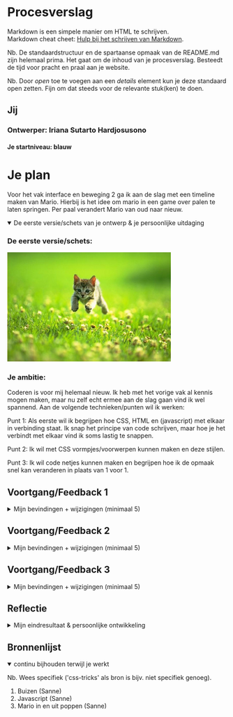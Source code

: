 # Procesverslag
Markdown is een simpele manier om HTML te schrijven.  
Markdown cheat cheet: [Hulp bij het schrijven van Markdown](https://github.com/adam-p/markdown-here/wiki/Markdown-Cheatsheet).

Nb. De standaardstructuur en de spartaanse opmaak van de README.md zijn helemaal prima. Het gaat om de inhoud van je procesverslag. Besteedt de tijd voor pracht en praal aan je website.

Nb. Door *open* toe te voegen aan een *details* element kun je deze standaard open zetten. Fijn om dat steeds voor de relevante stuk(ken) te doen.





## Jij

### Ontwerper: Iriana Sutarto Hardjosusono

#### Je startniveau: blauw





# Je plan

Voor het vak interface en beweging 2 ga ik aan de slag met een timeline maken van Mario. Hierbij is het idee om mario in een game over palen te laten springen. Per paal verandert Mario van oud naar nieuw. 

<details open>
  <summary>De eerste versie/schets van je ontwerp & je persoonlijke uitdaging</summary>

  ### De eerste versie/schets:
  <img src="readme-images/dummy-plaatje.jpg" width="375px" alt="eerste versie/schets">


  ### Je ambitie: 

  Coderen is voor mij helemaal nieuw. Ik heb met het vorige vak al kennis mogen maken, maar nu zelf echt ermee aan de slag gaan vind ik wel spannend. 
  Aan de volgende technieken/punten wil ik werken:
  

  Punt 1: Als eerste wil ik begrijpen hoe CSS, HTML en (javascript) met elkaar in verbinding staat. Ik snap het principe van code schrijven, maar hoe je het verbindt met elkaar vind ik soms lastig te snappen.

  Punt 2: Ik wil met CSS vormpjes/voorwerpen kunnen maken en deze stijlen.

  Punt 3: Ik wil code netjes kunnen maken en begrijpen hoe ik de opmaak snel kan veranderen in plaats van 1 voor 1. 


 
</details>




## Voortgang/Feedback 1

<details>
  <summary>Mijn bevindingen + wijzigingen (minimaal 5)</summary>

  ### Bevinding 1:
  
  De eerste bevinding die ik eigenlijk al vrij snel had, was dat mijn initiele gekozen onderwerp Mario door heel veel anderen ook was gekozen. Ik vond het niet zo leuk om voor een onderwerp te gaan dat al zovaak gekozen was en merkte dat mijn ideeën bij Mario veel leken op die van anderen. Ik ben toen dan ook geswitcht van onderwerp en heb gekozen voor Mickey Mouse. Mickey Mouse is voor mij ook persoonlijker, omdat ik opgegroeid ben in een huishouden dat Disney erg leuk vind.

  De eerste bevinding ging gemakkelijk. De keuze was om uit een aantal figueren te kiezen. Ik heb vroeger veel Mario Kart gespeeld dus ik had hier al een beetje kennis van. Bij afgelopen vakken dacht ik vaak veel te moeilijk na waardoor dat proces lang duurde. Nu had ik snel een idee en ben dat gaan scheten.

  #### oplossing:
  Met het onderwerp MarioKart had ik na het internet onderzoek vrij snel een beeld van wat ik wilde gaan maken. Hierbij ben ik gaan schetsen en heb ik op papier laten zien hoe ik mijn ontwerp er uit wil laten zien. Het ontwerp is als volgt: Je hebt een tijdlijn van Mario. Het idee is om Mario in een game te laten zien dat al bestaat. Hierbij moet hij over groen balken heen springen. Ik wil Mario op de groene balken laten staan. Daarbij wil ik een achtergrond maken dat vrij neutraal is.




  ### Bevinding 2:
  Mijn schets heb ik laten zien aan mijn klasgenoot Renzo. Renzo heeft zijn mening gedeeld en hierop heb ik mijn schets ideeen aangescherpt. De eerste tip was van Renzo om de achtergrond per jaar te veranderen. Daarnaast kwam hij met het idee om wolkjes in de lucht te doen waarbij tekst en informatie wordt toegevoegd. Om duidelijk verschil te hebben is het leuk om de buizen ook aan te passen op de stijl van dat jaar. Ook zegt hij dat het leuk is om eventueel een finish van de game te laten zien.

  #### oplossing:
  Het was erg fijn om feedback te krijgen van Renzo, hij heeft mij best wat leuke ideeen gegeven om het ontwerp verder uit te werken. Wat ik meeneem in mijn verdere proces is: De achtergronden per jaar veranderen, tekstwolkjes en de verschillende buizen per jaar.



  ### Bevinding 3:
  Ik ga ontwerpen en ik begin bij de basis die ik nodig heb om alles eromheen erna goed te kunnen zetten. Dat zijn groene buizen. De buizen ga ik ontwerpen in codepen. Hierbij krijg ik uitleg en hulp van de docent. Dat is erg fijn. Daarna ben ik zelf gaan spelen hoe ik de vormen precies wil hebben.

 #### oplossing:
 Ik vond het best we lastig. Samen met de docent ben ik stap voor stap gaan kijken hoe ik dit moest aanpakken. Hierbij zijn we aan de slag gegaan met 3 div aanmaken voor de buizen. Dit zijn drie lagen waarbij ik elke laag kan aanpassen in vorm en kleur. De docent heeft de basis uitgelegd en zelf ben ik verder aan de slag gegaan met hoe ik de vormen precies wil hebben en hoe de kleuren samenstelling is.




</details>


## Voortgang/Feedback 2

<details>
  <summary>Mijn bevindingen + wijzigingen (minimaal 5)</summary>
  
  ### Bevinding 1:
De groene buizen staan maar hoe zorg ik ervoor dat ik de Mario afbeeldingen  precies op de buizen toegevoegd krijg?

  #### oplossing:
  De afbeeldingen in heb ik toegevoegd in HTML, met behulp van leerlingen in de klas is dit zelf gelukt. 
  Toen kwam de stap om de Mario's te gaan stijlen. Ik vind het heel lastig om te bedenken hoe ik dit kan verbinden aan mijn CSS. Na zelf proberen heb ik hulp van de docent gevraagd. Toen de basis hiervoor was gelukt (bij 1 Mario) kon ik de rest ook gaan stijlen op die manier. 



  ### Bevinding 2:
 Ik wil de jaartallen in op de groene buizen zetten

  #### oplossing:
Omdat ik div heb aangemaakt en ik het precies op de buis wil heb ik als tip gekregen het daarin te zetten. Met hulp en tips van de docent heb ik dit toegevoegd.


  ### Bevinding 3:
  Ik wil een titel in het Mario font

  #### oplossing:
  Het lukte alsmaar niet om een font aan te maken. Ookal kreeg ik hulp van mijn klasgenoten, het leek alsof het font gewoon niet werkte. Ik heb dit een paar dagen gelaten want het lukte gewoon echt niet. Een paar dagen later heb ik een andere font gedownload en dit leek wel te werken. Ik ben trots dat dit helemaal alleen is gelukt. Ik merkte dat ik hierbij rustig elke stap moest uitvoeren om het voor elkaar te krijgen.

   ### Bevinding 4:
 Mijn code was niet netjes / duidelijk leesbaar

  #### oplossing:
 Omdat ik nooit codeer had ik geen idee dat het fijn was om netjes te coderen. Ik snapte niet zou goed wat dit precies inhield. Doordat Sanne mijn code ging bekijken en hij wilde snappen wat ik deed heeft hij laten zien hoe hij de code het liefste netjes ziet. Ook heb ik geleerd om sommige code's in te korten zodat je makkelijker iets kunt aanpassen. Dit was echt heel fijn want daardoor was mijn CSS een stuk korter en overzichtelijker. 


</details>




## Voortgang/Feedback 3


<details>
  <summary>Mijn bevindingen + wijzigingen (minimaal 5)</summary>
  
  ### Bevinding 1:
  Ik wil mijn mario's uit de paal laten komen als je op het jaartal drukt

  #### oplossing:
  Toen ik hiermee aan de slag ging had ik een leuke code gevonden op internet. Het wat gelukt om dit toe te voegen en dat de mario's in het beeld sprongen. De feedback van de docent was dat het makkelijker kon met een eigen code. Samen hebben wij gewerkt aan dat mario uit de paal komt.


  ### Bevinding 2:
  Mario moet via klikken komen en weer gaan

  #### oplossing:
  Door het gebruik maken van Javascript is het gelukt om mario klikbaar te maken. Dit natuurlijk met behulp van de docent want Javascript was echt iets helemaal nieuws waar ik nog nooit mee had gewerkt. Hierbij had ik wel mijn idee hoe ik het wilde hebben. Ik wilde dat alle Mario's apart konden komen maar ook allemaal tegelijkertijd er kunnen staan. Dit is aangemaakt met de remove knop.
  Hierbij hebben we 1 aangemaakt en heb ik zelf de rest klaargemaakt.



  ### Bevinding 3:
  De achtergrond moet mee veranderen als de mario verandert

  #### oplossing:
 Hierbij heb ik ervoor gezorgt om de achtergrond mee te laten veranderen zodat het beeld compleet is. Het doel was om Mario door een tijdlijn te laten veranderen. Hierbij wilde ik ook dat de achtergrond en de setting dus zou veranderen. Dit is gelukt met met behulp van de docent. Hij heeft het uitgelegd en ik heb het bij de rest van de mario's uitgevoerd.

 ### Bevinding 4:
  De achtergrond moet mee veranderen als de mario verandert

  #### oplossing:
 Hierbij heb ik ervoor gezorgt om de achtergrond mee te laten veranderen zodat het beeld compleet is. Het doel was om Mario door een tijdlijn te laten veranderen. Hierbij wilde ik ook dat de achtergrond en de setting dus zou veranderen. Dit is gelukt met met behulp van de docent. Hij heeft het uitgelegd en ik heb het bij de rest van de mario's uitgevoerd.

  ### Bevinding 5:
 De kleuren en het formaat van de buizen moeten naar de stijl van het jaartal veranderen

  #### oplossing:
Eerst wilde ik de buizen niet veranderen. Een opmerking van de docent was dat het wel leuk was als ik de buizen met het jaartal ging aanpassen. Dat heb ik gedaan aan de hand van voorbeelden van de buizen op internet. Ik kan het nog niet goed gedetailleerd maar ik ben wel blij dat ik ze heb verandert. Ook heb ik uitgevonden hoe ik lijnen om paal kan doen waardoor het meer contrast heeft gekregen.

  ### Bevinding 5:
  Customer properties wil ik toevoegen in mijn CSS bestand

   #### oplossing:
Ik  was bezig met dit toevoegen in mijn CSS bestand. Ik weet hoe ik het moet toevoegen maar de kleuren verandere op de site heel raar waardoor ik heb besloten om het te laten. Helaas is dit onderdeel dus niet gelukt.





</details>




## Reflectie

<details>
  <summary>Mijn eindresultaat & persoonlijke ontwikkeling</summary>

  ### Je uitkomst - karakteristiek screenshot(s):
  <img src="images/ss1.png">
  <img src="images/ss2.png">
  <img src="images/ss3.png">
  <img src="images/ss4.png">
  <img src="images/ss5.png">


  ### Dit ging goed/Heb ik geleerd: 
 Wat ik in de les al eerder heb vermeld is dat ik het langzaam aan leuker begin te vinden. Dat komt doordat ik nu beter begin te snappen hoe coderen werkt. Ik ben natuurlijk nog maar bij stap 1 maar ik ben trots dat ik wel progressie heb gemaakt.

 Wat ik heb geleerd is dat ik gewoon moet beginnen en als het niet lukt ik vragen moet stellen. 
 Vragen stellen of hulp vragen is de key to succes, althans dat is het voor mij.

 Ik had van te voren nooit gedacht dat ik (met hulp) mijn schets in werkelijkheid had kunnen brengen.

  <img src="readme-images/dummy-plaatje.jpg" width="375px" alt="top">


  ### Dit was lastig/Is niet gelukt:
  Wat niet gelukt is is dat de custom properties niet gemakkelijk te maken waren. Ik denk dat dat is gekomen door de linear gradient. Ook vind ik het toch ergens jammer dat ik zoveel hulp heb gehad van de docent omdat ik het altijd in een keer wil kunnen. Soms moet ik kleinere stapjes maken in plaats van alles tegelijkertijd willen. (Wel erg dankbaar voor de hulp, het is leuk om de basis te kunnen en te snappen)

  <img src="readme-images/dummy-plaatje.jpg" width="375px" alt="bummer">
</details>





## Bronnenlijst

<details open>
<summary>continu bijhouden terwijl je werkt</summary>

Nb. Wees specifiek ('css-tricks' als bron is bijv. niet specifiek genoeg).

1. Buizen (Sanne)
2. Javascript (Sanne)
3. Mario in en uit poppen (Sanne)

</details>
